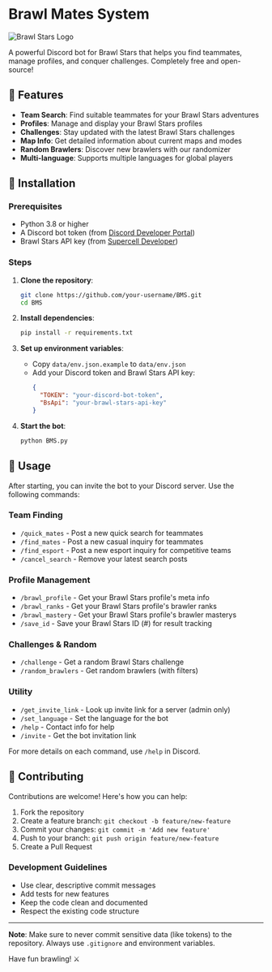 # Brawl Mates System

![Brawl Stars Logo](https://imgur.com/jJ6mCnT.png)

A powerful Discord bot for Brawl Stars that helps you find teammates, manage profiles, and conquer challenges. Completely free and open-source!

## 🌟 Features

- **Team Search**: Find suitable teammates for your Brawl Stars adventures
- **Profiles**: Manage and display your Brawl Stars profiles
- **Challenges**: Stay updated with the latest Brawl Stars challenges
- **Map Info**: Get detailed information about current maps and modes
- **Random Brawlers**: Discover new brawlers with our randomizer
- **Multi-language**: Supports multiple languages for global players

## 🚀 Installation

### Prerequisites
- Python 3.8 or higher
- A Discord bot token (from [Discord Developer Portal](https://discord.com/developers/applications))
- Brawl Stars API key (from [Supercell Developer](https://developer.supercell.com/))

### Steps
1. **Clone the repository**:
   ```bash
   git clone https://github.com/your-username/BMS.git
   cd BMS
   ```

2. **Install dependencies**:
   ```bash
   pip install -r requirements.txt
   ```

3. **Set up environment variables**:
   - Copy `data/env.json.example` to `data/env.json`
   - Add your Discord token and Brawl Stars API key:
     ```json
     {
       "TOKEN": "your-discord-bot-token",
       "BsApi": "your-brawl-stars-api-key"
     }
     ```

4. **Start the bot**:
   ```bash
   python BMS.py
   ```

## 📖 Usage

After starting, you can invite the bot to your Discord server. Use the following commands:

### Team Finding
- `/quick_mates` - Post a new quick search for teammates
- `/find_mates` - Post a new casual inquiry for teammates
- `/find_esport` - Post a new esport inquiry for competitive teams
- `/cancel_search` - Remove your latest search posts

### Profile Management
- `/brawl_profile` - Get your Brawl Stars profile's meta info
- `/brawl_ranks` - Get your Brawl Stars profile's brawler ranks
- `/brawl_mastery` - Get your Brawl Stars profile's brawler masterys
- `/save_id` - Save your Brawl Stars ID (#) for result tracking

### Challenges & Random
- `/challenge` - Get a random Brawl Stars challenge
- `/random_brawlers` - Get random brawlers (with filters)

### Utility
- `/get_invite_link` - Look up invite link for a server (admin only)
- `/set_language` - Set the language for the bot
- `/help` - Contact info for help
- `/invite` - Get the bot invitation link

For more details on each command, use `/help` in Discord.

## 🤝 Contributing

Contributions are welcome! Here's how you can help:

1. Fork the repository
2. Create a feature branch: `git checkout -b feature/new-feature`
3. Commit your changes: `git commit -m 'Add new feature'`
4. Push to your branch: `git push origin feature/new-feature`
5. Create a Pull Request

### Development Guidelines
- Use clear, descriptive commit messages
- Add tests for new features
- Keep the code clean and documented
- Respect the existing code structure

---

**Note**: Make sure to never commit sensitive data (like tokens) to the repository. Always use `.gitignore` and environment variables.

Have fun brawling! ⚔️
